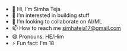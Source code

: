 - 👋 Hi, I’m Simha Teja
- 👀 I’m interested in building stuff 
- 💞️ I’m looking to collaborate on AI/ML
- 📫 How to reach me simhateja17@gmail.com
- 😄 Pronouns: HE/Him
- ⚡ Fun fact: I'm 18

<!---
Simhateja17/Simhateja17 is a ✨ special ✨ repository because its `README.md` (this file) appears on your GitHub profile.
You can click the Preview link to take a look at your changes.
--->
